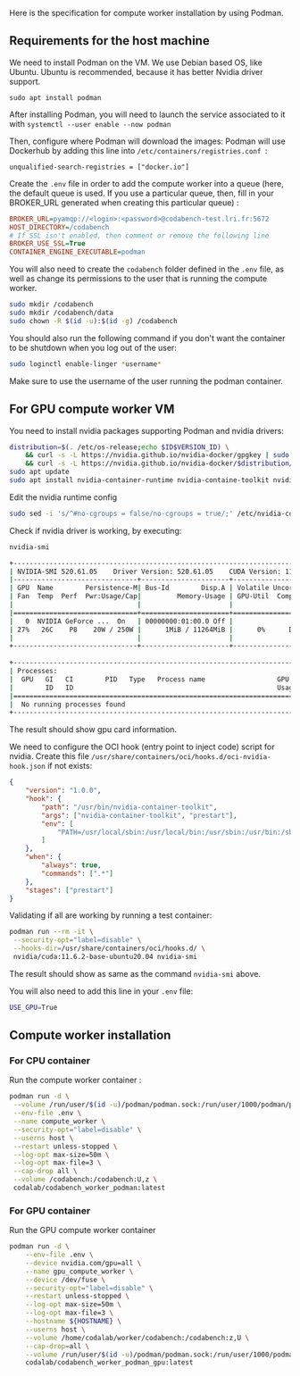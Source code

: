 Here is the specification for compute worker installation by using Podman. 
## Requirements for the host machine

We need to install Podman on the VM. We use Debian based OS, like Ubuntu. Ubuntu is recommended, because it has better Nvidia driver support. 

`sudo apt install podman `

After installing Podman, you will need to launch the service associated to it with `systemctl --user enable --now podman`

Then, configure where Podman will download the images: Podman will use Dockerhub by adding this line into `/etc/containers/registries.conf `:

`unqualified-search-registries = ["docker.io"] `

Create the `.env` file in order to add the compute worker into a queue (here, the default queue is used. If you use a particular queue, then, fill in your BROKER_URL generated when creating this particular queue) : 

```ini title=".env"
BROKER_URL=pyamqp://<login>:<password>@codabench-test.lri.fr:5672 
HOST_DIRECTORY=/codabench
# If SSL isn't enabled, then comment or remove the following line
BROKER_USE_SSL=True
CONTAINER_ENGINE_EXECUTABLE=podman
```

You will also need to create the `codabench` folder defined in the `.env` file, as well as change its permissions to the user that is running the compute worker.

```bash title="In your terminal"
sudo mkdir /codabench
sudo mkdir /codabench/data
sudo chown -R $(id -u):$(id -g) /codabench
```

You should also run the following command if you don't want the container to be shutdown when you log out of the user:
```bash
sudo loginctl enable-linger *username*
```
Make sure to use the username of the user running the podman container.


## For GPU compute worker VM

You need to install nvidia packages supporting Podman and nvidia drivers:

```bash
distribution=$(. /etc/os-release;echo $ID$VERSION_ID) \
    && curl -s -L https://nvidia.github.io/nvidia-docker/gpgkey | sudo apt-key add - \
    && curl -s -L https://nvidia.github.io/nvidia-docker/$distribution/nvidia-docker.list | sudo tee /etc/apt/sources.list.d/nvidia-container.list
sudo apt update
sudo apt install nvidia-container-runtime nvidia-containe-toolkit nvidia-driver-<version>
```

Edit the nvidia runtime config

```bash
sudo sed -i 's/^#no-cgroups = false/no-cgroups = true/;' /etc/nvidia-container-runtime/config.toml
```

Check if nvidia driver is working, by executing:

```bash
nvidia-smi

+-----------------------------------------------------------------------------+
| NVIDIA-SMI 520.61.05    Driver Version: 520.61.05    CUDA Version: 11.8     |
|-------------------------------+----------------------+----------------------+
| GPU  Name        Persistence-M| Bus-Id        Disp.A | Volatile Uncorr. ECC |
| Fan  Temp  Perf  Pwr:Usage/Cap|         Memory-Usage | GPU-Util  Compute M. |
|                               |                      |               MIG M. |
|===============================+======================+======================|
|   0  NVIDIA GeForce ...  On   | 00000000:01:00.0 Off |                  N/A |
| 27%   26C    P8    20W / 250W |      1MiB / 11264MiB |      0%      Default |
|                               |                      |                  N/A |
+-------------------------------+----------------------+----------------------+
                                                                               
+-----------------------------------------------------------------------------+
| Processes:                                                                  |
|  GPU   GI   CI        PID   Type   Process name                  GPU Memory |
|        ID   ID                                                   Usage      |
|=============================================================================|
|  No running processes found                                                 |
+-----------------------------------------------------------------------------+

```

The result should show gpu card information.

We need to configure the OCI hook (entry point to inject code) script for nvidia. Create this file `/usr/share/containers/oci/hooks.d/oci-nvidia-hook.json` if not exists:

```json title="oci-nvidia-hook.json"
{
    "version": "1.0.0",
    "hook": {
        "path": "/usr/bin/nvidia-container-toolkit",
        "args": ["nvidia-container-toolkit", "prestart"],
        "env": [
            "PATH=/usr/local/sbin:/usr/local/bin:/usr/sbin:/usr/bin:/sbin:/bin"
        ]
    },
    "when": {
        "always": true,
        "commands": [".*"]
    },
    "stages": ["prestart"]
}
```

Validating if all are working by running a test container:

```bash
podman run --rm -it \
 --security-opt="label=disable" \
 --hooks-dir=/usr/share/containers/oci/hooks.d/ \
 nvidia/cuda:11.6.2-base-ubuntu20.04 nvidia-smi
```
The result should show as same as the command `nvidia-smi` above.

You will also need to add this line in your `.env` file:
```bash
USE_GPU=True
```

## Compute worker installation 

### For CPU container 

Run the compute worker container : 

```bash
podman run -d \
 --volume /run/user/$(id -u)/podman/podman.sock:/run/user/1000/podman/podman.sock:U \
 --env-file .env \
 --name compute_worker \
 --security-opt="label=disable" \
 --userns host \
 --restart unless-stopped \
 --log-opt max-size=50m \
 --log-opt max-file=3 \
 --cap-drop all \
 --volume /codabench:/codabench:U,z \
 codalab/codabench_worker_podman:latest 
```

### For GPU container

Run the GPU compute worker container

```bash
podman run -d \
    --env-file .env \
    --device nvidia.com/gpu=all \
    --name gpu_compute_worker \
    --device /dev/fuse \
    --security-opt="label=disable" \
    --restart unless-stopped \
    --log-opt max-size=50m \
    --log-opt max-file=3 \
    --hostname ${HOSTNAME} \
    --userns host \
    --volume /home/codalab/worker/codabench:/codabench:z,U \
    --cap-drop=all \
    --volume /run/user/$(id -u)/podman/podman.sock:/run/user/1000/podman/podman.sock:U \
    codalab/codabench_worker_podman_gpu:latest
```
